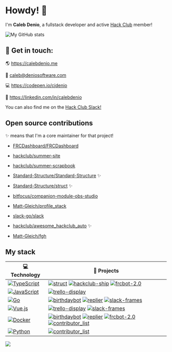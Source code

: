# Howdy! 👋

I'm **Caleb Denio**, a fullstack developer and active [Hack Club](https://hackclub.com) member!

![My GitHub stats](https://github-readme-stats.vercel.app/api?username=cjdenio&show_icons=true&theme=tokyonight)

## 📝 Get in touch:

🌎 https://calebdenio.me

📨 [caleb@deniosoftware.com](mailto:caleb@deniosoftware.com)

💻 https://codepen.io/cjdenio

💼 https://linkedin.com/in/calebdenio

You can also find me on the [Hack Club Slack!](https://hackclub.com/slack)

## Open source contributions

✨ means that I'm a core maintainer for that project!

- [FRCDashboard/FRCDashboard](https://github.com/frcdashboard/frcdashboard)

- [hackclub/summer-site](https://github.com/hackclub/summer-site)

- [hackclub/summer-scrapbook](https://github.com/hackclub/summer-scrapbook)

- [Standard-Structure/Standard-Structure](https://github.com/Standard-Structure/Standard-Structure) ✨

- [Standard-Structure/struct](https://github.com/Standard-Structure/struct) ✨

- [bitfocus/companion-module-obs-studio](https://github.com/bitfocus/companion-module-obs-studio)

- [Matt-Gleich/profile_stack](https://github.com/Matt-Gleich/profile_stack)

- [slack-go/slack](https://github.com/slack-go/slack)

- [hackclub/awesome_hackclub_auto](https://github.com/hackclub/awesome_hackclub_auto) ✨

- [Matt-Gleich/fgh](https://github.com/Matt-Gleich/fgh)

## My stack

<!-- prettier-ignore-start -->
<!-- START OF PROFILE STACK, DO NOT REMOVE -->
| 💻 **Technology** | 🚀 **Projects** |
|-|-|
| [![TypeScript](https://img.shields.io/static/v1?label=&message=TypeScript&color=007ACC&logo=typescript&logoColor=FFFFFF)](https://www.typescriptlang.org) | [![struct](https://img.shields.io/static/v1?label=&message=struct%20%28WIP%29&color=000605&logo=github&logoColor=white&labelColor=000605)](https://github.com/Standard-Structure/struct) [![hackclub-ship](https://img.shields.io/static/v1?label=&message=hackclub-ship&color=000605&logo=github&logoColor=white&labelColor=000605)](https://github.com/cjdenio/hackclub-ship) [![frcbot-2.0](https://img.shields.io/static/v1?label=&message=frcbot-2.0%20%28WIP%29&color=000605&logo=github&logoColor=white&labelColor=000605)](https://github.com/cjdenio/frcbot-2.0) |
| [![JavaScript](https://img.shields.io/static/v1?label=&message=JavaScript&color=F7DF1E&logo=javascript&logoColor=FFFFFF)](https://nodejs.org) | [![trello-display](https://img.shields.io/static/v1?label=&message=trello-display&color=000605&logo=github&logoColor=white&labelColor=000605)](https://github.com/deniosoftware/trello-display) |
| [![Go](https://img.shields.io/static/v1?label=&message=Go&color=00ADD8&logo=go&logoColor=FFFFFF)](https://golang.org) | [![birthdaybot](https://img.shields.io/static/v1?label=&message=birthdaybot&color=000605&logo=github&logoColor=white&labelColor=000605)](https://github.com/cjdenio/birthdaybot) [![replier](https://img.shields.io/static/v1?label=&message=replier&color=000605&logo=github&logoColor=white&labelColor=000605)](https://github.com/cjdenio/replier) [![slack-frames](https://img.shields.io/static/v1?label=&message=slack-frames%20%28WIP%29&color=000605&logo=github&logoColor=white&labelColor=000605)](https://github.com/cjdenio/slack-frames) |
| [![Vue.js](https://img.shields.io/static/v1?label=&message=Vue.js&color=4FC08D&logo=vue.js&logoColor=FFFFFF)](https://vuejs.org) | [![trello-display](https://img.shields.io/static/v1?label=&message=trello-display&color=000605&logo=github&logoColor=white&labelColor=000605)](https://github.com/deniosoftware/trello-display) [![slack-frames](https://img.shields.io/static/v1?label=&message=slack-frames%20%28WIP%29&color=000605&logo=github&logoColor=white&labelColor=000605)](https://github.com/cjdenio/slack-frames) |
| [![Docker](https://img.shields.io/static/v1?label=&message=Docker&color=2496ED&logo=docker&logoColor=FFFFFF)](https://www.docker.com) | [![birthdaybot](https://img.shields.io/static/v1?label=&message=birthdaybot&color=000605&logo=github&logoColor=white&labelColor=000605)](https://github.com/cjdenio/birthdaybot) [![replier](https://img.shields.io/static/v1?label=&message=replier&color=000605&logo=github&logoColor=white&labelColor=000605)](https://github.com/cjdenio/replier) [![frcbot-2.0](https://img.shields.io/static/v1?label=&message=frcbot-2.0%20%28WIP%29&color=000605&logo=github&logoColor=white&labelColor=000605)](https://github.com/deniosoftware/frcbot-2.0) [![contributor_list](https://img.shields.io/static/v1?label=&message=contributor_list&color=000605&logo=github&logoColor=white&labelColor=000605)](https://github.com/cjdenio/contributor_list) |
| [![Python](https://img.shields.io/static/v1?label=&message=Python&color=3776AB&logo=python&logoColor=FFFFFF)](https://python.org) | [![contributor_list](https://img.shields.io/static/v1?label=&message=contributor_list&color=000605&logo=github&logoColor=white&labelColor=000605)](https://github.com/cjdenio/contributor_list) |
<!-- END OF PROFILE STACK, DO NOT REMOVE -->
<!-- prettier-ignore-end -->

![](https://github-profile-trophy.vercel.app/?username=cjdenio&theme=onedark)
